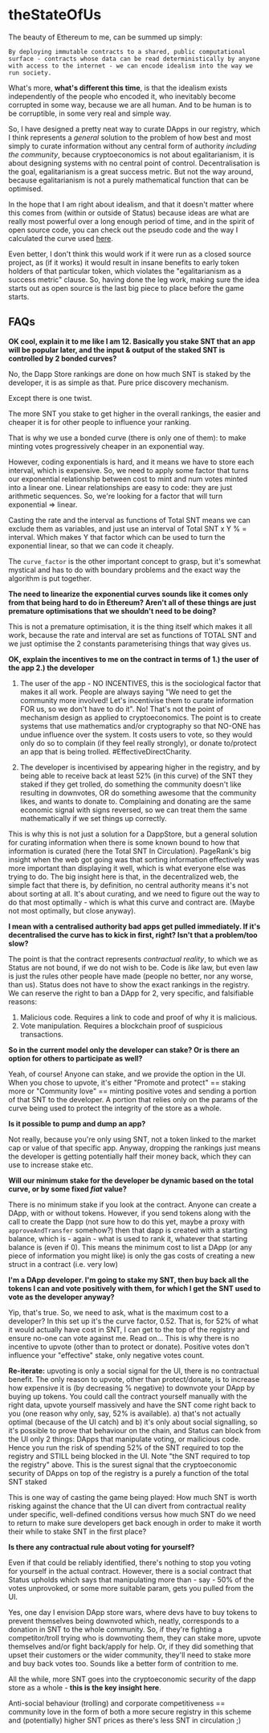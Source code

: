 # theStateOfUs

The beauty of Ethereum to me, can be summed up simply:

`By deploying immutable contracts to a shared, public computational surface - contracts whose data can be read deterministically by anyone with access to the internet - we can encode idealism into the way we run society.`

What's more, **what's different this time**, is that the idealism exists independently of the people who encoded it, who inevitably become corrupted in some way, because we are all human. And to be human is to be corruptible, in some very real and simple way. 

So, I have designed a pretty neat way to curate DApps in our registry, which I think represents a *general* solution to the problem of how best and most simply to curate information without any central form of authority *including the community*, because cryptoeconomics is not about egalitarianism, it is about designing systems with no central point of control. Decentralisation is the goal, egalitarianism is a great success metric. But not the way around, because egalitarianism is not a purely mathematical function that can be optimised.

In the hope that I am right about idealism, and that it doesn't matter where this comes from (within or outside of Status) because ideas are what are really most powerful over a long enough period of time, and in the spirit of open source code, you can check out the pseudo code and the way I calculated the curve used [here](https://docs.google.com/spreadsheets/d/1V1EMpDtAa7pP9F968VBb3dc2GUOT_BmS7-dK_0kwSDw/edit?usp=sharing).

Even better, I don't think this would work if it were run as a closed source project, as (if it works) it would result in insane benefits to early token holders of that particular token, which violates the "egalitarianism as a success metric" clause. So, having done the leg work, making sure the idea starts out as open source is the last big piece to place before the game starts.


## FAQs

**OK cool, explain it to me like I am 12. Basically you stake SNT that an app will be popular later, and the input & output of the staked SNT is controlled by 2 bonded curves?**

No, the Dapp Store rankings are done on how much SNT is staked by the developer, it is as simple as that. Pure price discovery mechanism.

Except there is one twist.

The more SNT you stake to get higher in the overall rankings, the easier and cheaper it is for other people to influence your ranking.

That is why we use a bonded curve (there is only one of them): to make minting votes progressively cheaper in an exponential way.

However, coding exponentials is hard, and it means we have to store each interval, which is  expensive.
So, we need to apply some factor that turns our exponential relationship between cost to mint and num votes minted into a linear one.
Linear relationships are easy to code: they are just arithmetic sequences.
So, we're looking for a factor that will turn exponential => linear.

Casting the rate and the interval as functions of Total SNT means we can exclude them as variables, and just use an interval of Total SNT x Y % = interval. Which makes Y that factor which can be used to turn the exponential linear, so that we can code it cheaply.

The `curve_factor` is the other important concept to grasp, but it's somewhat mystical and has to do with boundary problems and the exact way the algorithm is put together.

**The need to linearize the exponential curves sounds like it comes only from that being hard to do in Ethereum? Aren't all of these things are just premature optimisations that we shouldn't need to be doing?**

This is not a premature optimisation, it is the thing itself which makes it all work, because the rate and interval are set as functions of TOTAL SNT and we just optimise the 2 constants parameterising things that way gives us.

**OK, explain the incentives to me on the contract in terms of 1.) the user of the app 2.) the developer**

1. The user of the app - NO INCENTIVES, this is the sociological factor that makes it all work. People are always saying "We need to get the community more involved! Let's incentivise them to curate information FOR us, so we don't have to do it".
No! That's not the point of mechanism design as applied to cryptoeconomics. The point is to create systems that use mathematics and/or cryptography so that NO-ONE has undue influence over the system.
It costs users to vote, so they would only do so to complain (if they feel really strongly), or donate to/protect an app that is being trolled. #EffectiveDirectCharity.

2. The developer is incentivised by appearing higher in the registry, and by being able to receive back at least 52% (in this curve) of the SNT they staked if they get trolled, 
do something the community doesn't like resulting in downvotes, OR do something awesome that the community likes, and wants to donate to.
Complaining and donating are the same economic signal with signs reversed, so we can treat them the same mathematically if we set things up correctly.

This is why this is not just a solution for a DappStore, but a general solution for curating information when there is some known bound to how that information is curated (here the Total SNT In Circulation).
PageRank's big insight when the web got going was that sorting information effectively was more important than displaying it well, which is what everyone else was trying to do. 
The big insight here is that, in the decentralized web, the simple fact that there is, by definition, no central authority means it's not about sorting at all. 
It's about curating, and we need to figure out the way to do that most optimally - which is what this curve and contract are. (Maybe not most optimally, but close anyway).

**I mean with a centralised authority bad apps get pulled immediately. If it's decentralised the curve has to kick in first, right? Isn't that a problem/too slow?**

The point is that the contract represents *contractual reality*, to which we as Status are not bound, if we do not wish to be. 
Code is *like* law, but even law is just the rules other people have made (people no better, nor any worse, than us).
Status does not have to show the exact rankings in the registry. We can reserve the right to ban a DApp for 2, very specific, and falsifiable reasons:

1. Malicious code. Requires a link to code and proof of why it is malicious.
2. Vote manipulation. Requires a blockchain proof of suspicious transactions.

**So in the current model only the developer can stake? Or is there an option for others to participate as well?**

Yeah, of course! Anyone can stake, and we provide the option in the UI. When you chose to upvote, it's either "Promote and protect" == staking more
or "Community love" == minting positive votes and sending a portion of that SNT to the developer. 
A portion that relies only on the params of the curve being used to protect the integrity of the store as a whole.

**Is it possible to pump and dump an app?**

Not really, because you're only using SNT, not a token linked to the market cap or value of that specific app.
Anyway, dropping the rankings just means the developer is getting potentially half their money back, which they can use to increase stake etc.

**Will our minimum stake for the developer be dynamic based on the total curve, or by some fixed _fiat_ value?**

There is no minimum stake if you look at the contract. Anyone can create a DApp, with or without tokens.
However, if you send tokens along with the call to create the Dapp (not sure how to do this yet, maybe a proxy with `approveAndTransfer` somehow?)
then that dapp is created with a starting balance, which is - again - what is used to rank it, whatever that starting balance is (even if 0).
This means the minimum cost to list a DApp (or any piece of information you might like) is only the gas costs of creating a new struct in a contract (i.e. very low)

**I'm a DApp developer. I'm going to stake my SNT, then buy back all the tokens I can and vote positively with them, for which I get the SNT used to vote as the developer anyway?**

Yip, that's true. So, we need to ask, what is the maximum cost to a developer? In this set up it's the curve factor, 0.52. That is, for 52% of what it would actually have cost in SNT, I can get to the top of the registry and ensure no-one can vote against me. Read on...
This is why there is no incentive to upvote (other than to protect or donate). Positive votes don't influence your "effective" stake, only negative votes count.

**Re-iterate:** upvoting is only a social signal for the UI, there is no contractual benefit. The only reason to upvote, other than protect/donate, is to increase how expensive it is (by decreasing % negative) to downvote your DApp by buying up tokens.
You could call the contract yourself manually with the right data, upvote yourself massively and have the SNT come right back to you (one reason why only, say, 52% is available). 
a) that's not actually optimal (because of the UI catch) and b) it's only about social signalling, so it's possible to prove that behaviour on the chain, and Status can block from the UI only 2 things: DApps that manipulate voting, or mailicious code.
Hence you run the risk of spending 52% of the SNT required to top the registry and STILL being blocked in the UI. 
Note "the SNT required to top the registry" above. This is the surest signal that the cryptoeconomic security of DApps on top of the registry is a purely a function of the total SNT staked

This is one way of casting the game being played: How much SNT is worth risking against the chance that the UI can divert from contractual reality under specific, well-defined conditions versus how much SNT do we need to return to make sure developers get back enough in order to make it worth their while to stake SNT in the first place? 

**Is there any contractual rule about voting for yourself?**

Even if that could be reliably identified, there's nothing to stop you voting for yourself in the actual contract. However, there is a social contract that Status upholds 
which says that manipulating more than - say - 50% of the votes unprovoked, or some more suitable param, gets you pulled from the UI.

Yes, one day I envision DApp store wars, where devs have to buy tokens to prevent themselves being downvoted which, neatly, corresponds to a donation in SNT to the whole community. 
So, if they're fighting a competitor/troll trying who is downvoting them, they can stake more, upvote themselves and/or fight back/apply for help. Or, if they did something that upset their customers or the wider community, 
they'll need to stake more and buy back votes too. Sounds like a better form of contrition to me. 

All the while, more SNT goes into the cryptoeconomic security of the dapp store as a whole - **this is the key insight here**.

Anti-social behaviour (trolling) and corporate competitiveness == community love in the form of both a more secure registry in this scheme and (potentially) higher SNT prices as there's less SNT in circulation ;)
